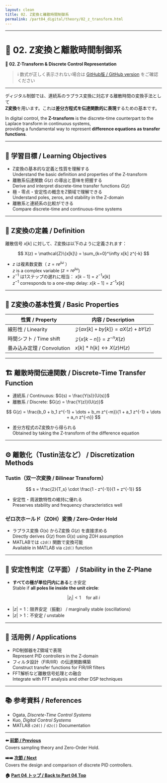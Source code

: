 ```yaml
---
layout: clean
title: 02. Z変換と離散時間制御系
permalink: /part04_digital/theory/02_z_transform.html
---
```


---

# 🔁 02. Z変換と離散時間制御系  
**🔁 02. Z-Transform & Discrete Control Representation**

> ℹ️ 数式が正しく表示されない場合は [GitHub版 / GitHub version](https://github.com/Samizo-AITL/EduController/blob/main/part04_digital/theory/02_z_transform.md) をご確認ください

---

ディジタル制御では、連続系のラプラス変換に対応する離散時間の変換手法として  
**Z変換**を用います。これは**差分方程式を伝達関数的に表現**するための基本です。

In digital control, the **Z-transform** is the discrete-time counterpart to the Laplace transform in continuous systems,  
providing a fundamental way to represent **difference equations as transfer functions**.

---

## 🎯 学習目標 / Learning Objectives

- Z変換の基本的な定義と性質を理解する  
  Understand the basic definition and properties of the Z-transform  
- 離散系伝達関数 $G(z)$ の導出と意味を把握する  
  Derive and interpret discrete-time transfer functions $G(z)$  
- 極・零点・安定性の概念をZ領域で理解できる  
  Understand poles, zeros, and stability in the Z-domain  
- 離散系と連続系の比較ができる  
  Compare discrete-time and continuous-time systems

---

## 📐 Z変換の定義 / Definition

離散信号 $x[k]$ に対して、Z変換は以下のように定義されます：

$$
X(z) = \mathcal{Z}\{x[k]\} = \sum_{k=0}^\infty x[k] z^{-k}
$$

- $z$ は複素数変数（ $z = re^{j\omega}$ ）  
  $z$ is a complex variable ($z = re^{j\omega}$)  
- $z^{-1}$ は1ステップの遅れに相当： $x[k-1] = z^{-1}x[k]$  
  $z^{-1}$ corresponds to a one-step delay: $x[k-1] = z^{-1}x[k]$

---

## 🔁 Z変換の基本性質 / Basic Properties

| **性質 / Property** | **内容 / Description** |
|----------------------|------------------------|
| 線形性 / Linearity | $\mathcal{Z}\{ax[k] + by[k]\} = aX(z) + bY(z)$ |
| 時間シフト / Time shift | $\mathcal{Z}\{x[k-n]\} = z^{-n}X(z)$ |
| 畳み込み定理 / Convolution | $x[k] * h[k] \leftrightarrow X(z)H(z)$ |

---

## 🏗️ 離散時間伝達関数 / Discrete-Time Transfer Function

- 連続系 / Continuous: $G(s) = \frac{Y(s)}{U(s)}$  
- 離散系 / Discrete: $G(z) = \frac{Y(z)}{U(z)}$

$$
G(z) = \frac{b_0 + b_1 z^{-1} + \dots + b_m z^{-m}}{1 + a_1 z^{-1} + \dots + a_n z^{-n}}
$$

- 差分方程式のZ変換から得られる  
  Obtained by taking the Z-transform of the difference equation

---

## ⚙️ 離散化（Tustin法など） / Discretization Methods

### Tustin（双一次変換 / Bilinear Transform）

$$
s = \frac{2}{T_s} \cdot \frac{1 - z^{-1}}{1 + z^{-1}}
$$

- 安定性・周波数特性の維持に優れる  
  Preserves stability and frequency characteristics well

### ゼロ次ホールド（ZOH）変換 / Zero-Order Hold

- ラプラス変換 $G(s)$ からZ変換 $G(z)$ を直接求める  
  Directly derives $G(z)$ from $G(s)$ using ZOH assumption  
- MATLABでは `c2d()` 関数で変換可能  
  Available in MATLAB via `c2d()` function

---

## 🧩 安定性判定（Z平面） / Stability in the Z-Plane

- **すべての極が単位円内にある**とき安定  
  Stable if **all poles lie inside the unit circle**:

$$
|z_i| < 1 \quad \text{for all } i
$$

- $|z|=1$：限界安定（振動） / marginally stable (oscillations)  
- $|z|>1$：不安定 / unstable

---

## 🧪 活用例 / Applications

- PID制御器をZ領域で表現  
  Represent PID controllers in the Z-domain  
- フィルタ設計（FIR/IIR）の伝達関数構築  
  Construct transfer functions for FIR/IIR filters  
- FFT解析など離散信号処理との融合  
  Integrate with FFT analysis and other DSP techniques

---

## 📚 参考資料 / References

- Ogata, *Discrete-Time Control Systems*  
- Kuo, *Digital Control Systems*  
- MATLAB `c2d()` / `d2c()` Documentation

---

**⬅️ [前節 / Previous](https://samizo-aitl.github.io/EduController/part04_digital/theory/01_sampling_theory.html)**  
Covers sampling theory and Zero-Order Hold.

**➡️➡️ [次節 / Next](https://samizo-aitl.github.io/EduController/part04_digital/theory/03_digital_pid.html)**  
Covers the design and comparison of discrete PID controllers.

**🏠 [Part 04 トップ / Back to Part 04 Top](https://samizo-aitl.github.io/EduController/part04_digital/)**
